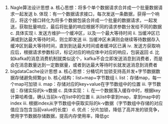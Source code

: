 1. Nagle算法设计思想
  a. 核心思想：将多个单个数据请求合并成一个批量数据请求一起发送
  b. 体现：有一个数据请求接口，每次发送一条数据，获得一个响应，将这个接口转化为将多个数据包装合并成一个批量的数据请求，一起发送，获取批量响应，最后将批量的响应根据不同的请求参数分发给不同的数据
  c. 具体实现
    ⅰ. 发送方维护一个缓冲区，以及一个最大等待时间
    ⅱ. 当缓冲区已满或到达最大等待时间，则立即发送
    ⅲ. 当缓冲区未满则会继续等待数据存入缓冲区到最大等待时间，直到到达最大时间或者缓冲区已满
    ⅳ. 发送方获取响应后，根据请求参数标识，标记对应的响应体中对应的响应，包装返回
  d. 比如kafka的消息消费机制就类似这个，kafka不会立即发送消息到消费者，而是会在消息数量达到一定数据量，或者到达最大等待时长就发送消息到消费者
2. bigdataCache设计思想
  a. 核心思想：分桶切片加锁支持高并发+字节数据数据存储避免频繁gc
  b. 核心结构：list+map+字节数组
    ⅰ. list：存储map，每一个map可加锁
    ⅱ. map：存储对应的key+value在字节数组中的位置
    ⅲ. 字节数组：存储实际的k-v数据
  c. 具体实现：
    ⅰ. 在一个数据落入缓存中时，根据key计算哈希值，确认当前k-v在list中的位置
    ⅱ. 从list中拿到map，拿到map中的index
    ⅲ. 根据index从字节数组中获取实际的k-v数据（字节数组中存储的对应值应当包含当前value的长度）
  d. 优点：分片加锁，降低了高并发的锁竞争，使用字节数据存储数据，提高内存使用率，降低gc
